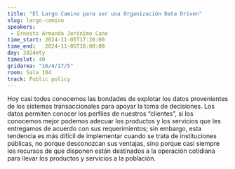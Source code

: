 ```yaml
---
title: "El Largo Camino para ser una Organización Data Driven"
slug: largo-camino
speakers:
 - Ernesto Armando Jerónimo Cano
time_start: 2024-11-05T17:20:00
time_end:   2024-11-05T18:00:00
day: 2024mty
timeslot: 40
gridarea: "16/4/17/5"
room: Sala 104
track: Public policy
---
```


Hoy casi todos conocemos las bondades de explotar los datos provenientes de los sistemas transaccionales para apoyar la toma de decisiones. Los datos permiten conocer los perfiles de nuestros “clientes”, si los conocemos mejor podemos adecuar los productos y los servicios que les entregamos de acuerdo con sus requerimientos; sin embargo, esta tendencia es más difícil de implementar cuando se trata de instituciones públicas, no porque desconozcan sus ventajas, sino porque casi siempre los recursos de que disponen están destinados a la operación cotidiana para llevar los productos y servicios a la población. 
